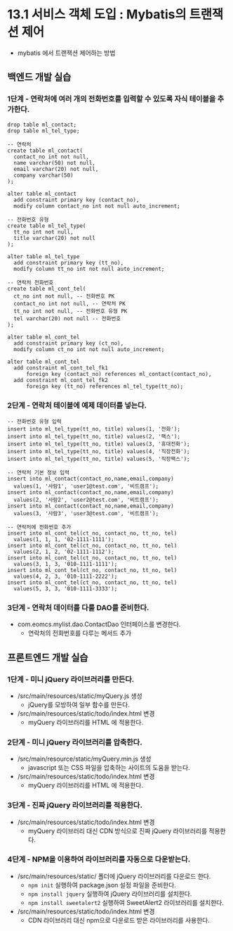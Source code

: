 # 13.1 서비스 객체 도입 : Mybatis의 트랜잭션 제어

- mybatis 에서 트랜잭션 제어하는 방법

## 백엔드 개발 실습

### 1단계 - 연락처에 여러 개의 전화번호를 입력할 수 있도록 자식 테이블을 추가한다.

```
drop table ml_contact;
drop table ml_tel_type;

-- 연락처
create table ml_contact(
  contact_no int not null,
  name varchar(50) not null,
  email varchar(20) not null,
  company varchar(50)
);

alter table ml_contact
  add constraint primary key (contact_no),
  modify column contact_no int not null auto_increment;

-- 전화번호 유형
create table ml_tel_type(
  tt_no int not null,
  title varchar(20) not null
);

alter table ml_tel_type
  add constraint primary key (tt_no),
  modify column tt_no int not null auto_increment;

-- 연락처 전화번호
create table ml_cont_tel(
  ct_no int not null, -- 전화번호 PK
  contact_no int not null, -- 연락처 PK
  tt_no int not null, -- 전화번호 유형 PK
  tel varchar(20) not null -- 전화번호
);

alter table ml_cont_tel
  add constraint primary key (ct_no),
  modify column ct_no int not null auto_increment;

alter table ml_cont_tel
  add constraint ml_cont_tel_fk1
      foreign key (contact_no) references ml_contact(contact_no),
  add constraint ml_cont_tel_fk2
      foreign key (tt_no) references ml_tel_type(tt_no);   

```

### 2단계 - 연락처 테이블에 예제 데이터를 넣는다.
```
-- 전화번호 유형 입력
insert into ml_tel_type(tt_no, title) values(1, '전화');
insert into ml_tel_type(tt_no, title) values(2, '팩스');
insert into ml_tel_type(tt_no, title) values(3, '휴대전화');
insert into ml_tel_type(tt_no, title) values(4, '직장전화');
insert into ml_tel_type(tt_no, title) values(5, '직장팩스');

-- 연락처 기본 정보 입력
insert into ml_contact(contact_no,name,email,company)
  values(1, '사람1', 'user1@test.com', '비트캠프');
insert into ml_contact(contact_no,name,email,company)
  values(2, '사람2', 'user2@test.com', '비트캠프');
insert into ml_contact(contact_no,name,email,company)
  values(3, '사람3', 'user3@test.com', '비트캠프');

-- 연락처에 전화번호 추가
insert into ml_cont_tel(ct_no, contact_no, tt_no, tel)
  values(1, 1, 1, '02-1111-1111');
insert into ml_cont_tel(ct_no, contact_no, tt_no, tel)
  values(2, 1, 2, '02-1111-1112');
insert into ml_cont_tel(ct_no, contact_no, tt_no, tel)
  values(3, 1, 3, '010-1111-1111');
insert into ml_cont_tel(ct_no, contact_no, tt_no, tel)
  values(4, 2, 3, '010-1111-2222');
insert into ml_cont_tel(ct_no, contact_no, tt_no, tel)
  values(5, 3, 3, '010-1111-3333');    
```

### 3단계 - 연락처 데이터를 다룰 DAO를 준비한다.

- com.eomcs.mylist.dao.ContactDao 인터페이스를 변경한다.
  - 연락처의 전화번호를 다루는 메서드 추가

## 프론트엔드 개발 실습

### 1단계 - 미니 jQuery 라이브러리를 만든다.

- /src/main/resources/static/myQuery.js 생성
  - jQuery를 모방하여 일부 함수를 만든다.
- /src/main/resources/static/todo/index.html 변경
  - myQuery 라이브러리를 HTML 에 적용한다.

### 2단계 - 미니 jQuery 라이브러리를 압축한다.

- /src/main/resource/static/myQuery.min.js 생성
  - javascript 또는 CSS 파일을 압축하는 사이트의 도움을 받는다.
- /src/main/resources/static/todo/index.html 변경
  - myQuery 라이브러리를 HTML 에 적용한다.

### 3단계 - 진짜 jQuery 라이브러리를 적용한다.

- /src/main/resources/static/todo/index.html 변경
  - myQuery 라이브러리 대신 CDN 방식으로 진짜 jQuery 라이브러리를 적용한다.

### 4단계 - NPM을 이용하여 라이브러리를 자동으로 다운받는다.

- /src/main/resources/static/ 폴더에 jQuery 라이브러리를 다운로드 한다.
  - `npm init` 실행하여 package.json 설정 파일을 준비한다.
  - `npm install jquery` 실행하여 jQuery 라이브러리를 설치한다.
  - `npm install sweetalert2` 실행하여 SweetAlert2 라이브러리를 설치한다.
- /src/main/resources/static/todo/index.html 변경
  - CDN 라이브러리 대신 npm으로 다운로드 받은 라이브러리를 사용한다.






#
